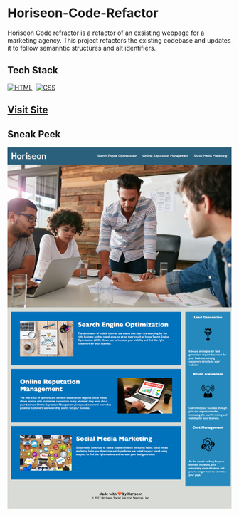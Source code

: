 # Horiseon-Code-Refactor

Horiseon Code refractor is a refactor of an exsisting webpage for a marketing agency. This project refactors the existing codebase and updates it to follow semanntic structures and alt identifiers. 

## Tech Stack

[![HTML](https://img.shields.io/badge/html5%20-%23E34F26.svg?&style=for-the-badge&logo=html5&logoColor=white)](https://github.com/jigar-sable/Portfolio-Website/search?l=html)&nbsp;
[![CSS](https://img.shields.io/badge/css3%20-%231572B6.svg?&style=for-the-badge&logo=css3&logoColor=white)](https://github.com/jigar-sable/Portfolio-Website/search?l=css)&nbsp;

## <a href="https://kipbabbitt.github.io/Mod_1_Challenge/" target="_blank">Visit Site</a>

## Sneak Peek

![Website Preview](/assets/images/kipbabbitt.github.io_Mod_1_Challenge_.png)


